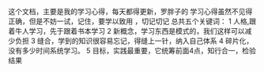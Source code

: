 这个文档，主要是我的学习心得，每天都得更新，罗胖子的
学习心得虽然不见得正确，但是不妨一试，记住，要学以致用
，切记切记
总共五个关键词：
1 人格,跟着牛人学习，先于跟着书本学习
2 新概念，学习东西是模式的，我们这样可以减少负担
3 缝合，学到的知识很容易忘记，得缝上一针，纳入自己体系
4 碎片化，没有多少时间系统学习。
5 目标，实践最重要，它统筹前面4点，知行合一，检验结果

